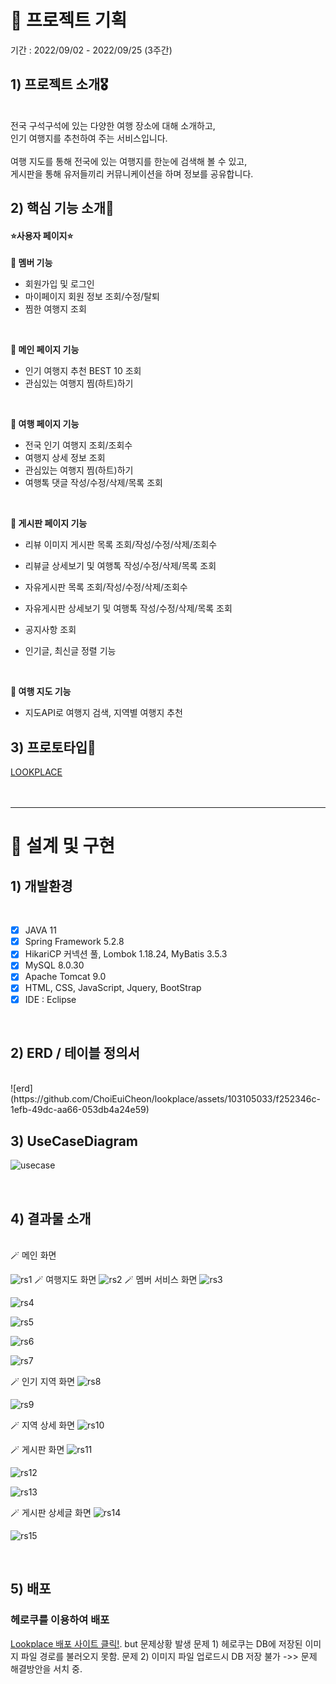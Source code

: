 # 🎈 프로젝트 기획
기간 : 2022/09/02 - 2022/09/25 (3주간)

## 1) 프로젝트 소개🎖️ 
<br>
전국 구석구석에 있는 다양한 여행 장소에 대해 소개하고, <br>
인기 여행지를 추천하여 주는 서비스입니다.<br>
<br>
여행 지도를 통해 전국에 있는 여행지를 한눈에 검색해 볼 수 있고,<br>
게시판을 통해 유저들끼리 커뮤니케이션을 하며 정보를 공유합니다.<br>

## 2) 핵심 기능 소개🎈
#### ⭐<b>사용자 페이지</b>⭐
**🔖 멤버 기능**
- 회원가입 및 로그인
- 마이페이지 회원 정보 조회/수정/탈퇴 
- 찜한 여행지 조회 
<br>

**🔖 메인 페이지 기능**
- 인기 여행지 추천 BEST 10 조회   
- 관심있는 여행지 찜(하트)하기
<br>

**🔖 여행 페이지 기능**
- 전국 인기 여행지 조회/조회수  
- 여행지 상세 정보 조회 
- 관심있는 여행지 찜(하트)하기
- 여행톡 댓글 작성/수정/삭제/목록 조회
<br>

**🔖 게시판 페이지 기능**
- 리뷰 이미지 게시판 목록 조회/작성/수정/삭제/조회수
- 리뷰글 상세보기 및 여행톡 작성/수정/삭제/목록 조회

- 자유게시판 목록 조회/작성/수정/삭제/조회수
- 자유게시판 상세보기 및 여행톡 작성/수정/삭제/목록 조회
- 공지사항 조회 
- 인기글, 최신글 정렬 기능
<br>

**🔖 여행 지도 기능**
- 지도API로 여행지 검색, 지역별 여행지 추천

## 3) 프로토타입🎈
[LOOKPLACE](https://ovenapp.io/view/aDPoiCGk5gW6Qf5lavPODGeLxzcuvYFr/ )
<br><br><br>
<hr>


# 🎈 설계 및 구현
## 1) 개발환경
<br>

* [x] JAVA 11
* [x] Spring Framework 5.2.8
* [x] HikariCP 커넥션 풀, Lombok 1.18.24, MyBatis 3.5.3
* [x] MySQL 8.0.30
* [x] Apache Tomcat 9.0
* [x] HTML, CSS, JavaScript, Jquery, BootStrap
* [x] IDE : Eclipse 
<br>

## 2) ERD / 테이블 정의서
<br>
![erd](https://github.com/ChoiEuiCheon/lookplace/assets/103105033/f252346c-1efb-49dc-aa66-053db4a24e59)

<br>

## 3) UseCaseDiagram
![usecase](https://github.com/ChoiEuiCheon/lookplace/assets/103105033/2869cb17-eae9-4bee-9f03-e880b3dc97c4)


<br>

## 4) 결과물 소개
<br>
🪄 메인 화면

![rs1](https://github.com/ChoiEuiCheon/lookplace/assets/103105033/7b36b13d-a4f6-4208-9105-7ae13fccf77f)
🪄 여행지도 화면
![rs2](https://github.com/ChoiEuiCheon/lookplace/assets/103105033/8d0b3c10-4002-4025-acaf-131f245476d9)
🪄 멤버 서비스 화면
![rs3](https://github.com/ChoiEuiCheon/lookplace/assets/103105033/eb739d79-bc1d-44d3-9dec-f2bad557a517)

![rs4](https://github.com/ChoiEuiCheon/lookplace/assets/103105033/545dfb2b-82ee-401e-8399-1a6c1d6239b0)

![rs5](https://github.com/ChoiEuiCheon/lookplace/assets/103105033/7d3a94f7-e387-441f-8c26-9675fe0c4172)

![rs6](https://github.com/ChoiEuiCheon/lookplace/assets/103105033/1cd844be-05d7-4cfd-84a9-5dbd47422c18)

![rs7](https://github.com/ChoiEuiCheon/lookplace/assets/103105033/e2c0a2a4-81a1-4692-875f-b24b6fe096cc)

🪄 인기 지역 화면
![rs8](https://github.com/ChoiEuiCheon/lookplace/assets/103105033/e39ce2c4-e8a3-4bcd-9d3c-cc4b974362ed)

![rs9](https://github.com/ChoiEuiCheon/lookplace/assets/103105033/64f8f090-e60d-4a1b-a0fc-02f86ea26909)

🪄 지역 상세 화면
![rs10](https://github.com/ChoiEuiCheon/lookplace/assets/103105033/f09dc9be-801c-400c-9de5-817468e29cf5)

🪄 게시판 화면
![rs11](https://github.com/ChoiEuiCheon/lookplace/assets/103105033/1556d725-357c-4fbc-9e99-450805f68290)

![rs12](https://github.com/ChoiEuiCheon/lookplace/assets/103105033/87ced1d8-2a93-4c62-a1a3-7de52f81bb91)

![rs13](https://github.com/ChoiEuiCheon/lookplace/assets/103105033/3093ecdb-c877-42db-b681-ece1902c695c)


🪄 게시판 상세글 화면
![rs14](https://github.com/ChoiEuiCheon/lookplace/assets/103105033/0d6e701d-4eaa-4cb4-9c46-d45b3f2cad4e)

![rs15](https://github.com/ChoiEuiCheon/lookplace/assets/103105033/49c1c607-0a9b-45c5-b5af-fcd8a5b5ab94)

<br>

## 5) 배포
### 헤로쿠를 이용하여 배포
[Lookplace 배포 사이트 클릭!](https://lookplacesite.herokuapp.com/
).
but 문제상황 발생
문제 1) 헤로쿠는 DB에 저장된 이미지 파일 경로를 불러오지 못함.
문제 2) 이미지 파일 업로드시 DB 저장 불가
->> 문제 해결방안을 서치 중.
